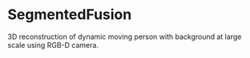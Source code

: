 # SegmentedFusion

3D reconstruction of dynamic moving person with background at large scale using RGB-D camera.